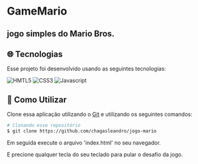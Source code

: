 # GameMario
## jogo simples do Mario Bros. 

## :globe_with_meridians: Tecnologias

Esse projeto foi desenvolvido usando as seguintes tecnologias:

<img  alt="HMTL5"
     src="https://img.shields.io/badge/HTML5-E34F26?style=for-the-badge&logo=html5&logoColor=white"/>
 <img alt="CSS3"
      src="https://img.shields.io/badge/css3-%231572B6.svg?style=for-the-badge&logo=css3&logoColor=white"/>
 <img alt="Javascript"
      src="https://img.shields.io/badge/Javascript-%231572B6.svg?style=for-the-badge&logo=Javascript&logoColor=white"/> 

## :wrench: Como Utilizar

Clone essa aplicação utilizando o [Git](https://git-scm.com) e utilizando os seguintes comandos:

```bash
# Clonando esse repositório
$ git clone https://github.com/chagasleandro/jogo-mario
```
Em seguida execute o arquivo 'index.html' no seu navegador. </br>
<p>E precione qualquer tecla do seu teclado para pular o desafio da jogo.</p>
